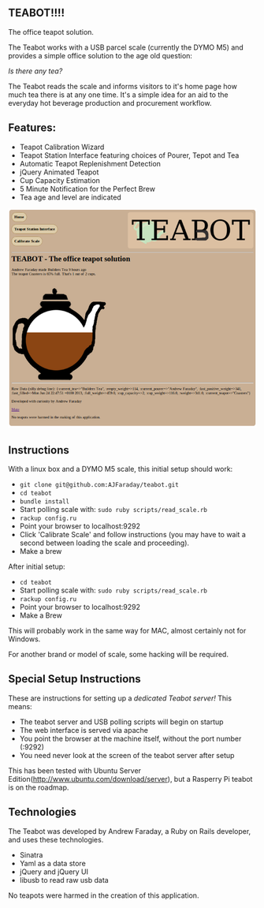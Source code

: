 TEABOT!!!!
----------

The office teapot solution. 

The Teabot works with a USB parcel scale (currently the DYMO M5) and provides a simple office solution to the age old question:

_Is there any tea?_

The Teabot reads the scale and informs visitors to it's home page how much tea there is at any one time. It's a simple idea for an aid to the everyday hot beverage production and procurement workflow. 

Features:
---------

* Teapot Calibration Wizard
* Teapot Station Interface featuring choices of Pourer, Tepot and Tea
* Automatic Teapot Replenishment Detection
* jQuery Animated Teapot
* Cup Capacity Estimation
* 5 Minute Notification for the Perfect Brew
* Tea age and level are indicated

![Screenshot](/teabot-screenshot.png)


Instructions
------------

With a linux box and a DYMO M5 scale, this initial setup should work:

* `git clone git@github.com:AJFaraday/teabot.git`
* `cd teabot`
* `bundle install`
* Start polling scale with: `sudo ruby scripts/read_scale.rb`
* `rackup config.ru`
* Point your browser to localhost:9292
* Click 'Calibrate Scale' and follow instructions (you may have to wait a second between loading the scale and proceeding).
* Make a brew

After initial setup:

* `cd teabot`
* Start polling scale with: `sudo ruby scripts/read_scale.rb`
* `rackup config.ru`
* Point your browser to localhost:9292
* Make a Brew

This will probably work in the same way for MAC, almost certainly not for Windows. 

For another brand or model of scale, some hacking will be required.


Special Setup Instructions
--------------------------

These are instructions for setting up a *dedicated Teabot server!* This means:

* The teabot server and USB polling scripts will begin on startup
* The web interface is served via apache
* You point the browser at the machine itself, without the port number (:9292)
* You need never look at the screen of the teabot server after setup

This has been tested with Ubuntu Server Edition(http://www.ubuntu.com/download/server),
but a Rasperry Pi teabot is on the roadmap.




Technologies
------------

The Teabot was developed by Andrew Faraday, a Ruby on Rails developer, and uses these technologies.

* Sinatra
* Yaml as a data store
* jQuery and jQuery UI
* libusb to read raw usb data




No teapots were harmed in the creation of this application.
